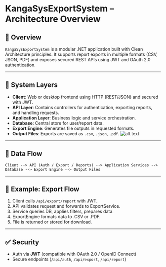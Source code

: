 # KangaSysExportSystem – Architecture Overview

## 📌 Overview
`KangaSysExportSystem` is a modular .NET application built with Clean Architecture principles. It supports report exports in multiple formats (CSV, JSON, PDF) and exposes secured REST APIs using JWT and OAuth 2.0 authentication.

---

## 🧱 System Layers

- **Client**: Web or desktop frontend using HTTP (REST/JSON) and secured with JWT.
- **API Layer**: Contains controllers for authentication, exporting reports, and handling requests.
- **Application Layer**: Business logic and service orchestration.
- **Database**: Central store for user/report data.
- **Export Engine**: Generates file outputs in requested formats.
- **Output Files**: Exports are saved as `.csv`, `.json`, `.pdf`.
![alt text](<image (1) (1)-1.png>)
---

## 🔁 Data Flow

```text
Client --> API (Auth / Export / Reports) --> Application Services --> Database --> Export Engine --> Output Files
```

---

## 🚀 Example: Export Flow

1. Client calls `/api/export/report` with JWT.
2. API validates request and forwards to ExportService.
3. Service queries DB, applies filters, prepares data.
4. ExportEngine formats data to .CSV or .PDF.
5. File is returned or stored for download.

---

## ✅ Security

- Auth via **JWT** (compatible with OAuth 2.0 / OpenID Connect)
- Secure endpoints (`/api/auth`, `/api/export`, `/api/report`)

